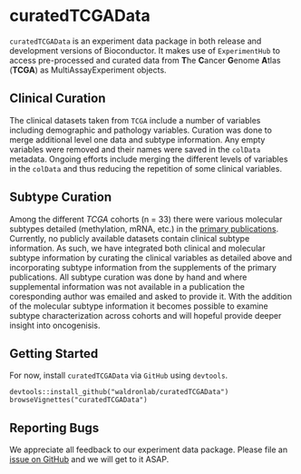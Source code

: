 # curatedTCGAData

`curatedTCGAData` is an experiment data package in both release and development
versions of Bioconductor. It makes use of `ExperimentHub` to access
pre-processed and curated data from **T**he **C**ancer **G**enome **A**tlas
(**TCGA**) as MultiAssayExperiment objects.

## Clinical Curation

The clinical datasets taken from `TCGA` include a number of variables including
demographic and pathology variables. Curation was done to merge additional
level one data and subtype information. Any empty variables were removed and
their names were saved in the `colData` metadata. Ongoing efforts include merging
the different levels of variables in the `colData` and thus reducing the
repetition of some clinical variables.

## Subtype Curation

Among the different *TCGA* cohorts (n = 33) there were various molecular subtypes
detailed (methylation, mRNA, etc.) in the [primary publications][]. Currently,
no publicly available datasets contain clinical subtype information. As such,
we have integrated both clinical and molecular subtype information by curating
the clinical variables as detailed above and incorporating subtype information
from the supplements of the primary publications. All subtype curation was done
by hand and where supplemental information was not available in a publication
the coresponding author was emailed and asked to provide it. With the addition
of the molecular subtype information it becomes possible to examine subtype
characterization across cohorts and will hopeful provide deeper insight into
oncogenisis. 

## Getting Started

For now, install `curatedTCGAData` via `GitHub` using `devtools`.

```
devtools::install_github("waldronlab/curatedTCGAData")
browseVignettes("curatedTCGAData")
```

## Reporting Bugs

We appreciate all feedback to our experiment data package. 
Please file an [issue on GitHub][] and we will get to it ASAP.


[primary publications]: https://www.zotero.org/groups/tcga_research_network_publications/items
[issue on GitHub]: https://github.com/waldronlab/curatedTCGAData/issues
